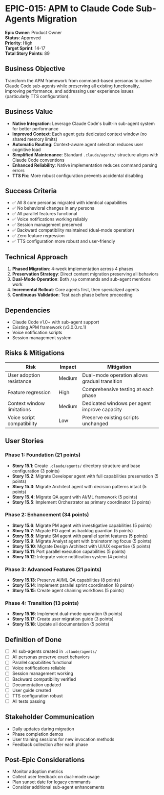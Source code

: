 # EPIC-015: APM to Claude Code Sub-Agents Migration

**Epic Owner**: Product Owner  
**Status**: Approved  
**Priority**: High  
**Target Sprint**: 14-17  
**Total Story Points**: 89  

## Business Objective

Transform the APM framework from command-based personas to native Claude Code sub-agents while preserving all existing functionality, improving performance, and addressing user experience issues (particularly TTS configuration).

## Business Value

- **Native Integration**: Leverage Claude Code's built-in sub-agent system for better performance
- **Improved Context**: Each agent gets dedicated context window (no shared memory limits)
- **Automatic Routing**: Context-aware agent selection reduces user cognitive load
- **Simplified Maintenance**: Standard `.claude/agents/` structure aligns with Claude Code conventions
- **Enhanced Reliability**: Native implementation reduces command parsing errors
- **TTS Fix**: More robust configuration prevents accidental disabling

## Success Criteria

- ✅ All 8 core personas migrated with identical capabilities
- ✅ No behavioral changes in any persona 
- ✅ All parallel features functional
- ✅ Voice notifications working reliably
- ✅ Session management preserved
- ✅ Backward compatibility maintained (dual-mode operation)
- ✅ Zero feature regression
- ✅ TTS configuration more robust and user-friendly

## Technical Approach

1. **Phased Migration**: 4-week implementation across 4 phases
2. **Preservation Strategy**: Direct content migration preserving all behaviors
3. **Dual-Mode Operation**: Both `/ap` commands and sub-agent mentions work
4. **Incremental Rollout**: Core agents first, then specialized agents
5. **Continuous Validation**: Test each phase before proceeding

## Dependencies

- Claude Code v1.0+ with sub-agent support
- Existing APM framework (v3.0.0.rc.1)
- Voice notification scripts
- Session management system

## Risks & Mitigations

| Risk | Impact | Mitigation |
|------|--------|------------|
| User adoption resistance | Medium | Dual-mode operation allows gradual transition |
| Feature regression | High | Comprehensive testing at each phase |
| Context window limitations | Medium | Dedicated windows per agent improve capacity |
| Voice script compatibility | Low | Preserve existing scripts unchanged |

## User Stories

### Phase 1: Foundation (21 points)
- **Story 15.1**: Create `.claude/agents/` directory structure and base configuration (3 points)
- **Story 15.2**: Migrate Developer agent with full capabilities preservation (5 points)
- **Story 15.3**: Migrate Architect agent with decision patterns intact (5 points)
- **Story 15.4**: Migrate QA agent with AI/ML framework (5 points)
- **Story 15.5**: Implement Orchestrator as primary coordinator (3 points)

### Phase 2: Enhancement (34 points)
- **Story 15.6**: Migrate PM agent with investigative capabilities (5 points)
- **Story 15.7**: Migrate PO agent as backlog guardian (5 points)
- **Story 15.8**: Migrate SM agent with parallel sprint features (5 points)
- **Story 15.9**: Migrate Analyst agent with brainstorming focus (5 points)
- **Story 15.10**: Migrate Design Architect with UI/UX expertise (5 points)
- **Story 15.11**: Port parallel execution capabilities (5 points)
- **Story 15.12**: Integrate voice notification system (4 points)

### Phase 3: Advanced Features (21 points)
- **Story 15.13**: Preserve AI/ML QA capabilities (8 points)
- **Story 15.14**: Implement parallel sprint coordination (8 points)
- **Story 15.15**: Create agent chaining workflows (5 points)

### Phase 4: Transition (13 points)
- **Story 15.16**: Implement dual-mode operation (5 points)
- **Story 15.17**: Create user migration guide (3 points)
- **Story 15.18**: Update all documentation (5 points)

## Definition of Done

- [ ] All sub-agents created in `.claude/agents/`
- [ ] All personas preserve exact behaviors
- [ ] Parallel capabilities functional
- [ ] Voice notifications reliable
- [ ] Session management working
- [ ] Backward compatibility verified
- [ ] Documentation updated
- [ ] User guide created
- [ ] TTS configuration robust
- [ ] All tests passing

## Stakeholder Communication

- Daily updates during migration
- Phase completion demos
- User training sessions for new invocation methods
- Feedback collection after each phase

## Post-Epic Considerations

- Monitor adoption metrics
- Collect user feedback on dual-mode usage
- Plan sunset date for legacy commands
- Consider additional sub-agent enhancements